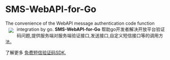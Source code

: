 # SMS-WebAPI-for-Go
The convenience of the WebAPI message authentication code function integration by go.
<a href="http://mob.com/"><img src="http://www.mob.com/public/images/logo_black.png" align="left" hspace="10" vspace="6"></a>
**SMS-WebAPI-for-Go** 
帮助go开发者解决开放平台验证码问题,提供服务端对服务端验证接口,发送接口,自定义短信接口等的调用方法。

了解更多 [免费短信验证码SDK.](http://wiki.mob.com/)

